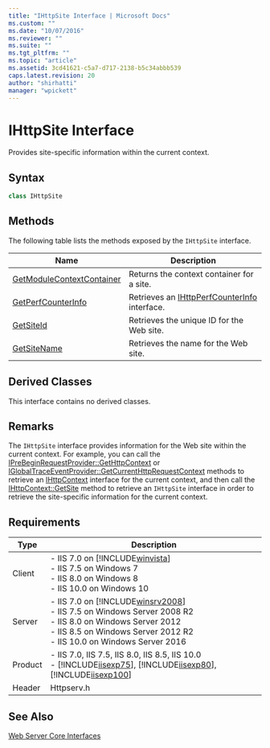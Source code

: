```yaml
---
title: "IHttpSite Interface | Microsoft Docs"
ms.custom: ""
ms.date: "10/07/2016"
ms.reviewer: ""
ms.suite: ""
ms.tgt_pltfrm: ""
ms.topic: "article"
ms.assetid: 3cd41621-c5a7-d717-2138-b5c34abbb539
caps.latest.revision: 20
author: "shirhatti"
manager: "wpickett"
---
```

# IHttpSite Interface
Provides site-specific information within the current context.  
  
## Syntax  
  
```cpp  
class IHttpSite  
```  
  
## Methods  
 The following table lists the methods exposed by the `IHttpSite` interface.  
  
|Name|Description|  
|----------|-----------------|  
|[GetModuleContextContainer](../../web-development-reference\native-code-api-reference/ihttpsite-getmodulecontextcontainer-method.md)|Returns the context container for a site.|  
|[GetPerfCounterInfo](../../web-development-reference\native-code-api-reference/ihttpsite-getperfcounterinfo-method.md)|Retrieves an [IHttpPerfCounterInfo](../../web-development-reference\native-code-api-reference/ihttpperfcounterinfo-interface.md) interface.|  
|[GetSiteId](../../web-development-reference\native-code-api-reference/ihttpsite-getsiteid-method.md)|Retrieves the unique ID for the Web site.|  
|[GetSiteName](../../web-development-reference\native-code-api-reference/ihttpsite-getsitename-method.md)|Retrieves the name for the Web site.|  
  
## Derived Classes  
 This interface contains no derived classes.  
  
## Remarks  
 The `IHttpSite` interface provides information for the Web site within the current context. For example, you can call the [IPreBeginRequestProvider::GetHttpContext](../../web-development-reference\native-code-api-reference/iprebeginrequestprovider-gethttpcontext-method.md) or [IGlobalTraceEventProvider::GetCurrentHttpRequestContext](../../web-development-reference\native-code-api-reference/iglobaltraceeventprovider-getcurrenthttprequestcontext-method.md) methods to retrieve an [IHttpContext](../../web-development-reference\native-code-api-reference/ihttpcontext-interface.md) interface for the current context, and then call the [IHttpContext::GetSite](../../web-development-reference\native-code-api-reference/ihttpcontext-getsite-method.md) method to retrieve an `IHttpSite` interface in order to retrieve the site-specific information for the current context.  
  
## Requirements  
  
|Type|Description|  
|----------|-----------------|  
|Client|-   IIS 7.0 on [!INCLUDE[winvista](../../wmi-provider/includes/winvista-md.md)]<br />-   IIS 7.5 on Windows 7<br />-   IIS 8.0 on Windows 8<br />-   IIS 10.0 on Windows 10|  
|Server|-   IIS 7.0 on [!INCLUDE[winsrv2008](../../wmi-provider/includes/winsrv2008-md.md)]<br />-   IIS 7.5 on Windows Server 2008 R2<br />-   IIS 8.0 on Windows Server 2012<br />-   IIS 8.5 on Windows Server 2012 R2<br />-   IIS 10.0 on Windows Server 2016|  
|Product|-   IIS 7.0, IIS 7.5, IIS 8.0, IIS 8.5, IIS 10.0<br />-   [!INCLUDE[iisexp75](../../web-development-reference/native-code-api-reference/includes/iisexp75-md.md)], [!INCLUDE[iisexp80](../../web-development-reference/native-code-api-reference/includes/iisexp80-md.md)], [!INCLUDE[iisexp100](../../web-development-reference/native-code-api-reference/includes/iisexp100-md.md)]|  
|Header|Httpserv.h|  
  
## See Also  
 [Web Server Core Interfaces](../../web-development-reference\native-code-api-reference/web-server-core-interfaces.md)